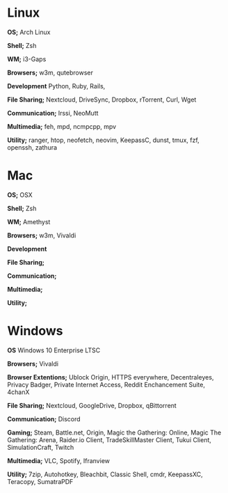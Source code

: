 # Linux
**OS;**
Arch Linux

**Shell;**
Zsh

**WM;**
i3-Gaps

**Browsers;**
w3m, qutebrowser

**Development**
Python, Ruby, Rails, 

**File Sharing;**
Nextcloud, DriveSync, Dropbox, rTorrent, Curl, Wget

**Communication;**
Irssi, NeoMutt

**Multimedia;**
feh, mpd, ncmpcpp, mpv

**Utility;**
ranger, htop, neofetch, neovim, KeepassC, dunst, tmux, fzf, openssh, zathura

# Mac
**OS;**
OSX

**Shell;**
Zsh

**WM;**
Amethyst

**Browsers;**
w3m, Vivaldi

**Development**


**File Sharing;**


**Communication;**


**Multimedia;**


**Utility;**



# Windows
**OS**
Windows 10 Enterprise LTSC

**Browsers;**
Vivaldi 

**Browser Extentions;**
Ublock Origin, HTTPS everywhere, Decentraleyes, Privacy Badger, Private Internet Access, Reddit Enchancement Suite, 4chanX

**File Sharing;**
Nextcloud, GoogleDrive, Dropbox, qBittorrent

**Communication;**
Discord 

**Gaming;**
Steam, Battle.net, Origin, Magic the Gathering: Online, Magic The Gathering: Arena, Raider.io Client, TradeSkillMaster Client, Tukui Client, SimulationCraft, Twitch

**Multimedia;**
VLC, Spotify, Ifranview

**Utility;**
7zip, Autohotkey, Bleachbit, Classic Shell, cmdr, KeepassXC, Teracopy, SumatraPDF

